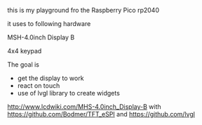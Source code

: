 this is my playground fro the Raspberry Pico rp2040

it uses to following hardware

MSH-4.0inch Display B

4x4 keypad

The goal is
- get the display to work
- react on touch
- use of lvgl library to create widgets

http://www.lcdwiki.com/MHS-4.0inch_Display-B with https://github.com/Bodmer/TFT_eSPI
and
https://github.com/lvgl
